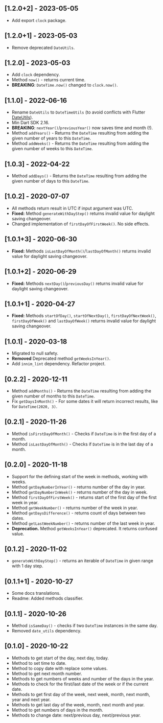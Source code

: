 ## [1.2.0+2] - 2023-05-05

* Add export `clock` package.

## [1.2.0+1] - 2023-05-03

* Remove deprecated `DateUtils`.

## [1.2.0] - 2023-05-03

* Add `clock` dependency.
* Method `now()` - returns current time.
* **BREAKING**: `DateTime.now()` changed to `clock.now()`.

## [1.1.0] - 2022-06-16

* Rename `DateUtils` to `DateTimeUtils` (to avoid conflicts with Flutter [DateUtils](https://api.flutter.dev/flutter/material/DateUtils-class.html)).
* Min Dart SDK 2.16.
* **BREAKING**: `nextYear()`/`previousYear()` now saves time and month (!).
* Method `addYears()` - Returns the `DateTime` resulting from adding the given number of years to this `DateTime`.
* Method `addWeeks()` - Returns the `DateTime` resulting from adding the given number of weeks to this `DateTime`.

## [1.0.3] - 2022-04-22

* Method `addDays()` - Returns the `DateTime` resulting from adding the given number of days to this `DateTime`.

## [1.0.2] - 2020-07-07

* All methods return result in UTC if input argument was UTC.
* **Fixed:** Method `generateWithDayStep()` returns invalid value for daylight saving changeover.
* Changed implementation of `firstDayOfFirstWeek()`. No side effects.

## [1.0.1+3] - 2020-06-30

* **Fixed:** Methods `isLastDayOfMonth()`/`lastDayOfMonth()` returns invalid value for daylight saving changeover.

## [1.0.1+2] - 2020-06-29

* **Fixed:** Methods `nextDay()`/`previousDay()` returns invalid value for daylight saving changeover.

## [1.0.1+1] - 2020-04-27

* **Fixed:** Methods `startOfDay()`, `startOfNextDay()`, `firstDayOfNextWeek()`, `firstDayOfWeek()` and `lastDayOfWeek()` returns invalid value for daylight saving changeover.

## [1.0.1] - 2020-03-18

* Migrated to null safety.
* **Removed** Deprecated method `getWeeksInYear()`.
* Add `innim_lint` dependency. Refactor project.

## [0.2.2] - 2020-12-11

* Method `addMonths()` - Returns the `DateTime` resulting from adding the given number of months to this `DateTime`.
* Fix `getDaysInMonth()` - For some dates it will return incorrect results, like for `DateTime(2020, 3)`.

## [0.2.1] - 2020-11-26

* Method `isFirstDayOfMonth()` - Checks if `DateTime` is in the first day of a month.
* Method `isLastDayOfMonth()` - Checks if `DateTime` is in the last day of a month.

## [0.2.0] - 2020-11-18

* Support for the defining start of the week in methods, working with weeks.
* Method `getDayNumberInYear()` - returns number of the day in year.
* Method `getDayNumberInWeek()` - returns number of the day in week.
* Method `firstDayOfFirstWeek()` - returns start of the first day of the first week in year.
* Method `getWeekNumber()` - returns number of the week in year.
* Method `getDaysDifference()` - returns count of days between two dates.
* Method `getLastWeekNumber()` - returns number of the last week in year.
* **Deprecation.** Method `getWeeksInYear()` deprecated. It returns confused value.

## [0.1.2] - 2020-11-02

* `generateWithDayStep()` - returns an iterable of `DateTime` in given range with 1 day step.

## [0.1.1+1] - 2020-10-27

* Some docs translations.
* Readme: Added methods classifier.

## [0.1.1] - 2020-10-26

* Method `isSameDay()` - checks if two `DateTime` instances in the same day.
* Removed `date_utils` dependency.

## [0.1.0] - 2020-10-22

* Methods to get start of the day, next day, today.
* Method to set time to date.
* Method to copy date with replace some values.
* Method to get next month number.
* Methods to get numbers of weeks and number of the days in the year.
* Methods to check for the first/last date of the week or if the current date.
* Methods to get first day of the week, next week, month, next month, year and next year.
* Methods to get last day of the week, month, next month and year.
* Method to get numbers of days in the month. 
* Methods to change date: next/previous day, next/previous year.
